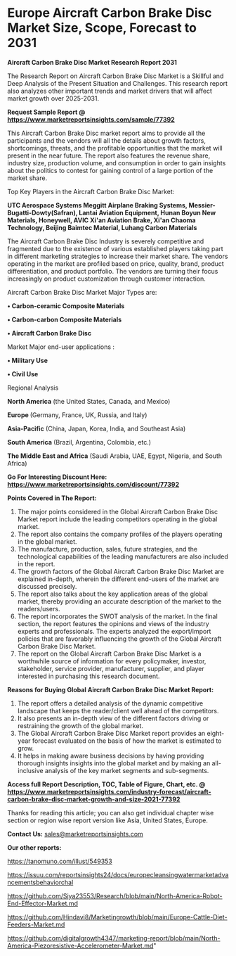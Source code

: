 # Europe Aircraft Carbon Brake Disc Market Size, Scope, Forecast to 2031

<strong>Aircraft Carbon Brake Disc Market Research Report 2031</strong>

The Research Report on Aircraft Carbon Brake Disc Market is a Skillful and Deep Analysis of the Present Situation and Challenges. This research report also analyzes other important trends and market drivers that will affect market growth over 2025-2031.

<strong>Request Sample Report @ <a href=https://www.marketreportsinsights.com/sample/77392>https://www.marketreportsinsights.com/sample/77392</a></strong>

This Aircraft Carbon Brake Disc market report aims to provide all the participants and the vendors will all the details about growth factors, shortcomings, threats, and the profitable opportunities that the market will present in the near future. The report also features the revenue share, industry size, production volume, and consumption in order to gain insights about the politics to contest for gaining control of a large portion of the market share.

Top Key Players in the Aircraft Carbon Brake Disc Market:

<strong>UTC Aerospace Systems Meggitt Airplane Braking Systems, Messier-Bugatti-Dowty(Safran), Lantai Aviation Equipment, Hunan Boyun New Materials, Honeywell, AVIC Xi'an Aviation Brake, Xi'an Chaoma Technology, Beijing Baimtec Material, Luhang Carbon Materials</strong>

The Aircraft Carbon Brake Disc Industry is severely competitive and fragmented due to the existence of various established players taking part in different marketing strategies to increase their market share. The vendors operating in the market are profiled based on price, quality, brand, product differentiation, and product portfolio. The vendors are turning their focus increasingly on product customization through customer interaction.

Aircraft Carbon Brake Disc Market Major Types are:

<strong>• Carbon-ceramic Composite Materials

• Carbon-carbon Composite Materials

• Aircraft Carbon Brake Disc</strong>

Market Major end-user applications :

<strong>• Military Use

• Civil Use</strong>

Regional Analysis

</u><strong><b>North America</b></strong> (the United States, Canada, and Mexico)

<strong><b>Europe </b></strong>(Germany, France, UK, Russia, and Italy)

<strong><b>Asia-Pacific</b></strong> (China, Japan, Korea, India, and Southeast Asia)

<strong><b>South America</b></strong> (Brazil, Argentina, Colombia, etc.)

<strong><b>The Middle East and Africa</b></strong> (Saudi Arabia, UAE, Egypt, Nigeria, and South Africa)

<strong>Go For Interesting Discount Here: <a href=https://www.marketreportsinsights.com/discount/77392>https://www.marketreportsinsights.com/discount/77392</a></strong>

<strong>Points Covered in The Report:</strong>
<ol>
  <li>The major points considered in the Global Aircraft Carbon Brake Disc Market report include the leading competitors operating in the global market.</li>
  <li>The report also contains the company profiles of the players operating in the global market.</li>
  <li>The manufacture, production, sales, future strategies, and the technological capabilities of the leading manufacturers are also included in the report.</li>
  <li>The growth factors of the Global Aircraft Carbon Brake Disc Market are explained in-depth, wherein the different end-users of the market are discussed precisely.</li>
  <li>The report also talks about the key application areas of the global market, thereby providing an accurate description of the market to the readers/users.</li>
  <li>The report incorporates the SWOT analysis of the market. In the final section, the report features the opinions and views of the industry experts and professionals. The experts analyzed the export/import policies that are favorably influencing the growth of the Global Aircraft Carbon Brake Disc Market.</li>
  <li>The report on the Global Aircraft Carbon Brake Disc Market is a worthwhile source of information for every policymaker, investor, stakeholder, service provider, manufacturer, supplier, and player interested in purchasing this research document.</li>
</ol>
<strong>Reasons for Buying Global Aircraft Carbon Brake Disc Market Report:</strong>

<ol>
  <li>The report offers a detailed analysis of the dynamic competitive landscape that keeps the reader/client well ahead of the competitors.</li>
  <li>It also presents an in-depth view of the different factors driving or restraining the growth of the global market.</li>
  <li>The Global Aircraft Carbon Brake Disc Market report provides an eight-year forecast evaluated on the basis of how the market is estimated to grow.</li>
  <li>It helps in making aware business decisions by having providing thorough insights insights into the global market and by making an all-inclusive analysis of the key market segments and sub-segments.</li>
</ol>
<strong>Access full Report Description, TOC, Table of Figure, Chart, etc. @ <a href=https://www.marketreportsinsights.com/industry-forecast/aircraft-carbon-brake-disc-market-growth-and-size-2021-77392>https://www.marketreportsinsights.com/industry-forecast/aircraft-carbon-brake-disc-market-growth-and-size-2021-77392</a></strong>


Thanks for reading this article; you can also get individual chapter wise section or region wise report version like Asia, United States, Europe.

<strong>Contact Us:</strong>
sales@marketreportsinsights.com

<strong>Our other reports:</strong>

<a href=https://tanomuno.com/illust/549353>https://tanomuno.com/illust/549353</a>

<a href=https://issuu.com/reportsinsights24/docs/europecleansingwatermarketadvancementsbehaviorchal>https://issuu.com/reportsinsights24/docs/europecleansingwatermarketadvancementsbehaviorchal</a>

<a href=https://github.com/Siya23553/Research/blob/main/North-America-Robot-End-Effector-Market.md>https://github.com/Siya23553/Research/blob/main/North-America-Robot-End-Effector-Market.md</a>

<a href=https://github.com/Hindavi8/Marketingrowth/blob/main/Europe-Cattle-Diet-Feeders-Market.md>https://github.com/Hindavi8/Marketingrowth/blob/main/Europe-Cattle-Diet-Feeders-Market.md</a>

<a href=https://github.com/digitalgrowth4347/marketing-report/blob/main/North-America-Piezoresistive-Accelerometer-Market.md>https://github.com/digitalgrowth4347/marketing-report/blob/main/North-America-Piezoresistive-Accelerometer-Market.md</a>"
